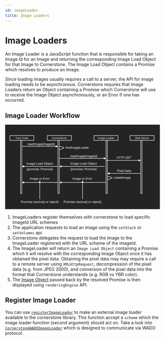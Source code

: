 ```yaml
---
id: imageLoader
title: Image Loaders
---
```



# Image Loaders

An Image Loader is a JavaScript function that is responsible for taking an Image Id for an Image and returning the corresponding Image Load Object for that Image to Cornerstone. The Image Load Object contains a Promise which resolves to produce an Image.

Since loading images usually requires a call to a server, the API for image loading needs to be asynchronous. Cornerstone requires that Image Loaders return an Object containing a Promise which Cornerstone will use to receive the Image Object asynchronously, or an Error if one has occurred.


## Image Loader Workflow

![Imageloader](../../assets/image-loader-workflow.png)

1. ImageLoaders register themselves with cornerstone to load specific ImageId URL schemes
2. The application requests to load an image using the `setStack` or `setVolumes` api.
3. Cornerstone delegates the request to load the image to the ImageLoader registered with the URL scheme of the imageId.
4. The ImageLoader will return an `Image Load Object` containing a Promise which it will resolve with the corresponding Image Object once it has obtained the pixel data. Obtaining the pixel data may may require a call to a remote server using `XMLHttpRequest`, decompression of the pixel data (e.g. from JPEG 2000), and conversion of the pixel data into the format that Cornerstone understands (e.g. RGB vs YBR color).
5. The [Image Object](./images.md) passed back by the resolved Promise is then displayed using `renderingEngine` API.

## Register Image Loader

You can use [`registerImageLoader`](/docs/cornerstone-render/#registerimageloader) to make an external image loader available to the
cornerstone library. This function accept a `scheme` which the image loader function (second argument) should act on. Take a look into [`CornerstoneWADOImageLoader`](https://github.com/cornerstonejs/cornerstoneWADOImageLoader) which is designed to communicate via WADO protocol.
